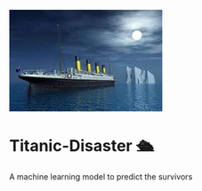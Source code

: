 
![Titanic](https://github.com/debhere/Titanic-Disaster/blob/main/titanic.jpg?raw=true)

# Titanic-Disaster :passenger_ship:
A machine learning model to predict the survivors
